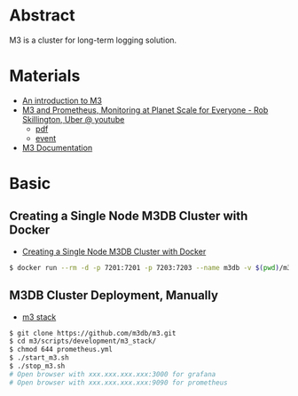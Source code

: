 # Abstract

M3 is a cluster for long-term logging solution.

# Materials

* [An introduction to M3](https://aiven.io/blog/an-introduction-to-m3)
* [M3 and Prometheus, Monitoring at Planet Scale for Everyone - Rob Skillington, Uber @ youtube](https://www.youtube.com/watch?v=EFutyuIpFXQ)
  * [pdf](https://static.sched.com/hosted_files/kccnceu19/e0/M3%20and%20Prometheus%2C%20Monitoring%20at%20Planet%20Scale%20for%20Everyone.pdf)
  * [event](https://kccnceu19.sched.com/event/MPbX)
* [M3 Documentation](https://m3db.io/docs/)

# Basic

## Creating a Single Node M3DB Cluster with Docker

* [Creating a Single Node M3DB Cluster with Docker](https://m3db.io/docs/quickstart/docker/)

```bash
$ docker run --rm -d -p 7201:7201 -p 7203:7203 --name m3db -v $(pwd)/m3db_data:/var/lib/m3db quay.io/m3db/m3dbnode:latest
```

## M3DB Cluster Deployment, Manually

* [m3 stack](https://github.com/m3db/m3/tree/master/scripts/development/m3_stack)

```bash
$ git clone https://github.com/m3db/m3.git
$ cd m3/scripts/development/m3_stack/
$ chmod 644 prometheus.yml
$ ./start_m3.sh
$ ./stop_m3.sh
# Open browser with xxx.xxx.xxx.xxx:3000 for grafana
# Open browser with xxx.xxx.xxx.xxx:9090 for prometheus
```
